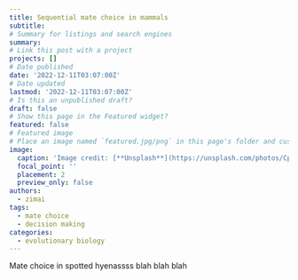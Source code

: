 ```yaml
---
title: Sequential mate choice in mammals
subtitle: 
# Summary for listings and search engines
summary:
# Link this post with a project
projects: []
# Date published
date: '2022-12-11T03:07:00Z'
# Date updated
lastmod: '2022-12-11T03:07:00Z'
# Is this an unpublished draft?
draft: false
# Show this page in the Featured widget?
featured: false
# Featured image
# Place an image named `featured.jpg/png` in this page's folder and customize its options here.
image:
  caption: 'Image credit: [**Unsplash**](https://unsplash.com/photos/CpkOjOcXdUY)'
  focal_point: ''
  placement: 2
  preview_only: false
authors:
  - zimai
tags:
  - mate choice
  - decision making
categories:
  - evolutionary biology
---
```


Mate choice in spotted hyenassss blah blah blah